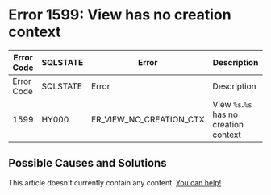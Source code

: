 
# Error 1599: View has no creation context


| Error Code | SQLSTATE | Error | Description |
| --- | --- | --- | --- |
| Error Code | SQLSTATE | Error | Description |
| 1599 | HY000 | ER_VIEW_NO_CREATION_CTX | View `%s`.`%s` has no creation context |




## Possible Causes and Solutions


This article doesn't currently contain any content. [You can help!](/kb/en/writing-and-editing-knowledge-base-articles/)

